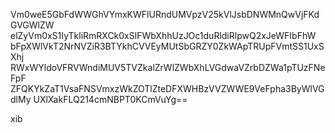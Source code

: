 Vm0weE5GbFdWWGhVYmxKWFlURndUMVpzV25kVlJsbDNWMnQwVjFKdGVGWlZW
elZyVm0xS1IyTkliRmRXCk0xSlFWbXhhUzJOc1duRldiRlpwQ2xJeWFIbFhW
bFpXWlVkT2NrNVZiR3BTYkhCVVEyMUtSbGRZY0ZkWApTRUpFVmtSS1UxSXhj
RWxWYldoVFRVWndiMUV5TVZkalZrWlZWbXhLVGdwaVZrbDZWa1pTUzFNeFpF
ZFQKYkZaT1VsaFNSVmxzWkZOTlZteDFXWHBzVVZWWE9VeFpha3ByWlVGdlMy
UXlXakFLQ214cmNBPT0KCmVuYg==

xib